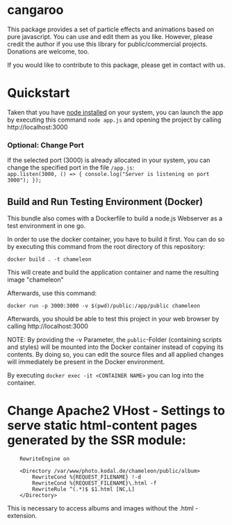 # cangaroo
This package provides a set of particle effects and animations based on pure javascript. You can use and edit them
as you like. However, please credit the author if you use this library for public/commercial projects. Donations are welcome,
too.

If you would like to contribute to this package, please get in contact with us.

# Quickstart

Taken that you have [node installed](https://docs.npmjs.com/downloading-and-installing-node-js-and-npm) on your system, you can launch the app by executing this command
```node app.js```
and opening the project by calling http://localhost:3000

### Optional: Change Port

If the selected port (3000) is already allocated in your system, you can change the specified port in the file `/app.js`:
<code>
app.listen(3000, () => {
  console.log("Server is listening on port 3000");
});
</code>


## Build and Run Testing Environment (Docker)
This bundle also comes with a Dockerfile to build a node.js Webserver as a test environment in one go.

In order to use the docker container, you have to build it first. You can do so by executing this command from the root directory of this repository:

```docker build . -t chameleon```

This will create and build the application container and name the resulting image "chameleon"

Afterwards, use this command: 

```docker run -p 3000:3000 -v $(pwd)/public:/app/public chameleon```

Afterwards, you should be able to test this project in your web browser by calling http://localhost:3000

NOTE: By providing the -v Parameter, the `public`-Folder (containing scripts and styles) will be mounted into the Docker container instead of copying its contents. By doing so, you can edit the source files and all applied changes will immediately be present in the Docker environment.

By executing `docker exec -it <CONTAINER NAME>` you can log into the container.

# Change Apache2 VHost - Settings to serve static html-content pages generated by the SSR module:

```
    RewriteEngine on

    <Directory /var/www/photo.kodal.de/chameleon/public/album>
        RewriteCond %{REQUEST_FILENAME} !-d
        RewriteCond %{REQUEST_FILENAME}\.html -f
        RewriteRule ^(.*)$ $1.html [NC,L]
    </Directory>
```

This is necessary to access albums and images without the .html - extension.
